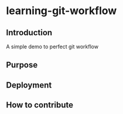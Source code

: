 # learning-git-workflow

## Introduction

A simple demo to perfect git workflow

## Purpose

## Deployment

## How to contribute

